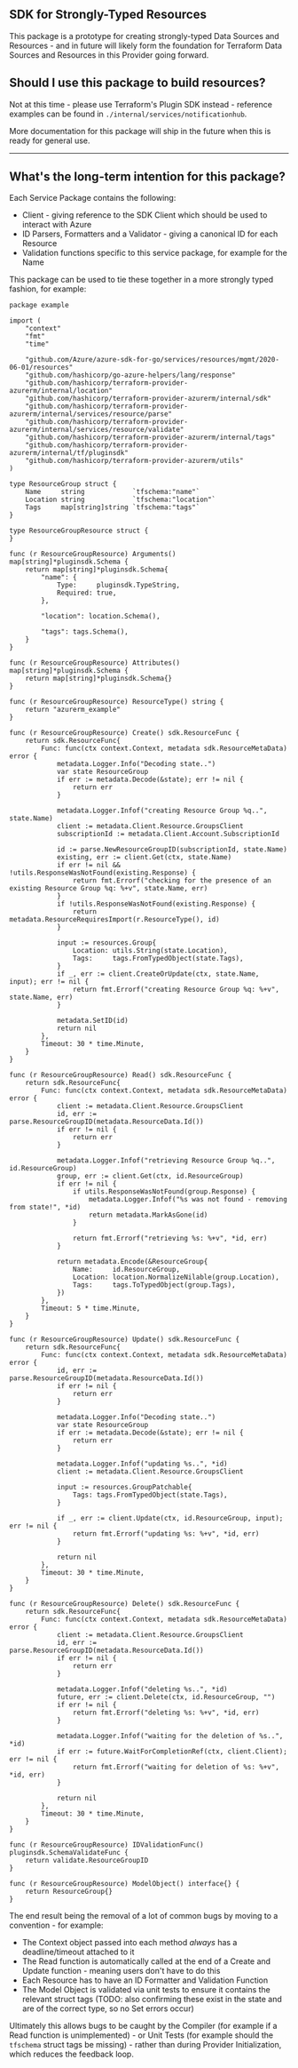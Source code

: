 ## SDK for Strongly-Typed Resources

This package is a prototype for creating strongly-typed Data Sources and Resources - and in future will likely form the foundation for Terraform Data Sources and Resources in this Provider going forward.

## Should I use this package to build resources?

Not at this time - please use Terraform's Plugin SDK instead - reference examples can be found in `./internal/services/notificationhub`.

More documentation for this package will ship in the future when this is ready for general use.

---

## What's the long-term intention for this package?

Each Service Package contains the following:

* Client - giving reference to the SDK Client which should be used to interact with Azure
* ID Parsers, Formatters and a Validator - giving a canonical ID for each Resource 
* Validation functions specific to this service package, for example for the Name

This package can be used to tie these together in a more strongly typed fashion, for example:

```
package example

import (
	"context"
	"fmt"
	"time"

	"github.com/Azure/azure-sdk-for-go/services/resources/mgmt/2020-06-01/resources"
	"github.com/hashicorp/go-azure-helpers/lang/response"
	"github.com/hashicorp/terraform-provider-azurerm/internal/location"
	"github.com/hashicorp/terraform-provider-azurerm/internal/sdk"
	"github.com/hashicorp/terraform-provider-azurerm/internal/services/resource/parse"
	"github.com/hashicorp/terraform-provider-azurerm/internal/services/resource/validate"
	"github.com/hashicorp/terraform-provider-azurerm/internal/tags"
	"github.com/hashicorp/terraform-provider-azurerm/internal/tf/pluginsdk"
	"github.com/hashicorp/terraform-provider-azurerm/utils"
)

type ResourceGroup struct {
	Name     string            `tfschema:"name"`
	Location string            `tfschema:"location"`
	Tags     map[string]string `tfschema:"tags"`
}

type ResourceGroupResource struct {
}

func (r ResourceGroupResource) Arguments() map[string]*pluginsdk.Schema {
	return map[string]*pluginsdk.Schema{
		"name": {
			Type:     pluginsdk.TypeString,
			Required: true,
		},

		"location": location.Schema(),

		"tags": tags.Schema(),
	}
}

func (r ResourceGroupResource) Attributes() map[string]*pluginsdk.Schema {
	return map[string]*pluginsdk.Schema{}
}

func (r ResourceGroupResource) ResourceType() string {
	return "azurerm_example"
}

func (r ResourceGroupResource) Create() sdk.ResourceFunc {
	return sdk.ResourceFunc{
		Func: func(ctx context.Context, metadata sdk.ResourceMetaData) error {
			metadata.Logger.Info("Decoding state..")
			var state ResourceGroup
			if err := metadata.Decode(&state); err != nil {
				return err
			}

			metadata.Logger.Infof("creating Resource Group %q..", state.Name)
			client := metadata.Client.Resource.GroupsClient
			subscriptionId := metadata.Client.Account.SubscriptionId

			id := parse.NewResourceGroupID(subscriptionId, state.Name)
			existing, err := client.Get(ctx, state.Name)
			if err != nil && !utils.ResponseWasNotFound(existing.Response) {
				return fmt.Errorf("checking for the presence of an existing Resource Group %q: %+v", state.Name, err)
			}
			if !utils.ResponseWasNotFound(existing.Response) {
				return metadata.ResourceRequiresImport(r.ResourceType(), id)
			}

			input := resources.Group{
				Location: utils.String(state.Location),
				Tags:     tags.FromTypedObject(state.Tags),
			}
			if _, err := client.CreateOrUpdate(ctx, state.Name, input); err != nil {
				return fmt.Errorf("creating Resource Group %q: %+v", state.Name, err)
			}

			metadata.SetID(id)
			return nil
		},
		Timeout: 30 * time.Minute,
	}
}

func (r ResourceGroupResource) Read() sdk.ResourceFunc {
	return sdk.ResourceFunc{
		Func: func(ctx context.Context, metadata sdk.ResourceMetaData) error {
			client := metadata.Client.Resource.GroupsClient
			id, err := parse.ResourceGroupID(metadata.ResourceData.Id())
			if err != nil {
				return err
			}

			metadata.Logger.Infof("retrieving Resource Group %q..", id.ResourceGroup)
			group, err := client.Get(ctx, id.ResourceGroup)
			if err != nil {
				if utils.ResponseWasNotFound(group.Response) {
					metadata.Logger.Infof("%s was not found - removing from state!", *id)
					return metadata.MarkAsGone(id)
				}

				return fmt.Errorf("retrieving %s: %+v", *id, err)
			}

			return metadata.Encode(&ResourceGroup{
				Name:     id.ResourceGroup,
				Location: location.NormalizeNilable(group.Location),
				Tags:     tags.ToTypedObject(group.Tags),
			})
		},
		Timeout: 5 * time.Minute,
	}
}

func (r ResourceGroupResource) Update() sdk.ResourceFunc {
	return sdk.ResourceFunc{
		Func: func(ctx context.Context, metadata sdk.ResourceMetaData) error {
			id, err := parse.ResourceGroupID(metadata.ResourceData.Id())
			if err != nil {
				return err
			}

			metadata.Logger.Info("Decoding state..")
			var state ResourceGroup
			if err := metadata.Decode(&state); err != nil {
				return err
			}

			metadata.Logger.Infof("updating %s..", *id)
			client := metadata.Client.Resource.GroupsClient

			input := resources.GroupPatchable{
				Tags: tags.FromTypedObject(state.Tags),
			}

			if _, err := client.Update(ctx, id.ResourceGroup, input); err != nil {
				return fmt.Errorf("updating %s: %+v", *id, err)
			}

			return nil
		},
		Timeout: 30 * time.Minute,
	}
}

func (r ResourceGroupResource) Delete() sdk.ResourceFunc {
	return sdk.ResourceFunc{
		Func: func(ctx context.Context, metadata sdk.ResourceMetaData) error {
			client := metadata.Client.Resource.GroupsClient
			id, err := parse.ResourceGroupID(metadata.ResourceData.Id())
			if err != nil {
				return err
			}

			metadata.Logger.Infof("deleting %s..", *id)
			future, err := client.Delete(ctx, id.ResourceGroup, "")
			if err != nil {
				return fmt.Errorf("deleting %s: %+v", *id, err)
			}

			metadata.Logger.Infof("waiting for the deletion of %s..", *id)
			if err := future.WaitForCompletionRef(ctx, client.Client); err != nil {
				return fmt.Errorf("waiting for deletion of %s: %+v", *id, err)
			}

			return nil
		},
		Timeout: 30 * time.Minute,
	}
}

func (r ResourceGroupResource) IDValidationFunc() pluginsdk.SchemaValidateFunc {
	return validate.ResourceGroupID
}

func (r ResourceGroupResource) ModelObject() interface{} {
	return ResourceGroup{}
}
```

The end result being the removal of a lot of common bugs by moving to a convention - for example:

* The Context object passed into each method _always_ has a deadline/timeout attached to it
* The Read function is automatically called at the end of a Create and Update function - meaning users don't have to do this 
* Each Resource has to have an ID Formatter and Validation Function
* The Model Object is validated via unit tests to ensure it contains the relevant struct tags (TODO: also confirming these exist in the state and are of the correct type, so no Set errors occur)

Ultimately this allows bugs to be caught by the Compiler (for example if a Read function is unimplemented) - or Unit Tests (for example should the `tfschema` struct tags be missing) - rather than during Provider Initialization, which reduces the feedback loop.
